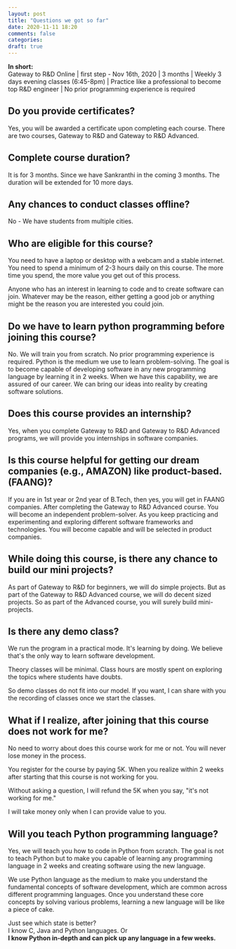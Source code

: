 ```yaml
---
layout: post
title: "Questions we got so far"
date: 2020-11-11 18:20
comments: false
categories:
draft: true
---
```


**In short:**  
Gateway to R&D Online | first step - Nov 16th, 2020 | 3 months | Weekly 3 days evening classes (6:45-8pm) | Practice like a professional to become top R&D engineer | No prior programming experience is required

## Do you provide certificates?

Yes, you will be awarded a certificate upon completing each course. There are two courses, Gateway to R&D and Gateway to R&D Advanced.

## Complete course duration?

It is for 3 months. Since we have Sankranthi in the coming 3 months. The duration will be extended for 10 more days.

## Any chances to conduct classes offline?

No - We have students from multiple cities.

## Who are eligible for this course?

You need to have a laptop or desktop with a webcam and a stable internet.
You need to spend a minimum of 2-3 hours daily on this course. The more time you spend, the more value you get out of this process.

Anyone who has an interest in learning to code and to create software can join.
Whatever may be the reason, either getting a good job or anything might be the reason you are interested you could join.

## Do we have to learn python programming before joining this course?

No. We will train you from scratch. No prior programming experience is required. Python is the medium we use to learn problem-solving. The goal is to become capable of developing software in any new programming language by learning it in 2 weeks. When we have this capability, we are assured of our career. We can bring our ideas into reality by creating software solutions.

## Does this course provides an internship?

Yes, when you complete Gateway to R&D and Gateway to R&D Advanced programs, we will provide you internships in software companies.

## Is this course helpful for getting our dream companies (e.g., AMAZON) like product-based. (FAANG)?

If you are in 1st year or 2nd year of B.Tech, then yes, you will get in FAANG companies. After completing the Gateway to R&D Advanced course. You will become an independent problem-solver. As you keep practicing and experimenting and exploring different software frameworks and technologies. You will become capable and will be selected in product companies.

## While doing this course, is there any chance to build our mini projects?

As part of Gateway to R&D for beginners, we will do simple projects. But as part of the Gateway to R&D Advanced course, we will do decent sized projects. So as part of the Advanced course, you will surely build mini-projects.

## Is there any demo class?

We run the program in a practical mode. It's learning by doing. We believe that's the only way to learn software development.

Theory classes will be minimal. Class hours are mostly spent on exploring the topics where students have doubts.

So demo classes do not fit into our model. If you want, I can share with you the recording of classes once we start the classes.

## What if I realize, after joining that this course does not work for me?

No need to worry about does this course work for me or not. You will never lose money in the process.

You register for the course by paying 5K. When you realize within 2 weeks after starting that this course is not working for you.

Without asking a question, I will refund the 5K when you say, "it's not working for me."

I will take money only when I can provide value to you.

## Will you teach Python programming language?

Yes, we will teach you how to code in Python from scratch. The goal is not to teach Python but to make you capable of learning any programming language in 2 weeks and creating software using the new language.

We use Python language as the medium to make you understand the fundamental concepts of software development, which are common across different programming languages. Once you understand these core concepts by solving various problems, learning a new language will be like a piece of cake.

Just see which state is better?  
I know C, Java and Python languages. Or  
**I know Python in-depth and can pick up any language in a few weeks.**
